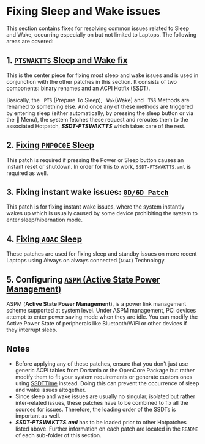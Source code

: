 # Fixing Sleep and Wake issues

This section contains fixes for resolving common issues related to Sleep and Wake, occurring especially on but not limited to Laptops. The following areas are covered:

## 1. [`PTSWAKTTS` Sleep and Wake fix](https://github.com/5T33Z0/OC-Little-Translated/tree/main/04_Fixing_Sleep_and_Wake_Issues/PTSWAK_Sleep_and_Wake_Fix)

This is the center piece for fixing most sleep and wake issues and is used in conjunction with the other patches in this section. It consists of two components: binary renames and an ACPI Hotfix (SSDT).

Basically, the `_PTS` (Prepare To Sleep), `_Wak`(Wake) and `_TSS` Methods are renamed to something else. And once any of these methods are triggered by entering sleep (either automatically, by pressing the sleep button or via the  Menu), the system fetches these request and reroutes them to the associated Hotpatch, ***SSDT-PTSWAKTTS*** which takes care of the rest.

## 2. [Fixing `PNP0C0E` Sleep](https://github.com/5T33Z0/OC-Little-Translated/tree/main/04_Fixing_Sleep_and_Wake_Issues/PNP0C0E_Sleep_Correction_Method)

This patch is required if pressing the Power or Sleep button causes an instant reset or shutdown. In order for this to work, `SSDT-PTSWAKTTS.aml` is required as well.

## 3. Fixing instant wake issues: [`0D/6D Patch`](https://github.com/5T33Z0/OC-Little-Translated/tree/main/04_Fixing_Sleep_and_Wake_Issues/060D_Instant_Wake_Fix)

This patch is for fixing instant wake issues, where the system instantly wakes up which is usually caused by some device prohibiting the system to enter sleep/hibernation mode.

## 4. [Fixing `AOAC` Sleep](https://github.com/5T33Z0/OC-Little-Translated/tree/main/04_Fixing_Sleep_and_Wake_Issues/Fixing_AOAC_Machines)

These patches are used for fixing sleep and standby issues on more recent Laptops using Always on always connected (`AOAC`) Technology.

## 5. Configuring [`ASPM` (Active State Power Management)](https://github.com/5T33Z0/OC-Little-Translated/tree/main/04_Fixing_Sleep_and_Wake_Issues/Setting_ASPM_Operating_Mode)

ASPM (**Active State Power Management**), is a power link management scheme supported at system level. Under ASPM management, PCI devices attempt to enter power saving mode when they are idle. You can modify the Active Power State of peripherals like Bluetooth/WiFi or other devices if they interrupt sleep.

## Notes
- Before applying any of these patches, ensure that you don't just use generic ACPI tables from Dortania or the OpenCore Package but rather modify them to fit your system requirements or generate custom ones using [SSDTTime](https://github.com/corpnewt/SSDTTime) instead. Doing this can prevent the occurrence of sleep and wake issues altogether. 
- Since sleep and wake issues are usually no singular, isolated but rather inter-related issues, these patches have to be combined to fix all the sources for issues. Therefore, the loading order of the SSDTs is important as well.
- ***SSDT-PTSWAKTTS.aml*** has to be loaded prior to other Hotpatches listed above. Further information on each patch are located in the `README` of each sub-folder of this section.

